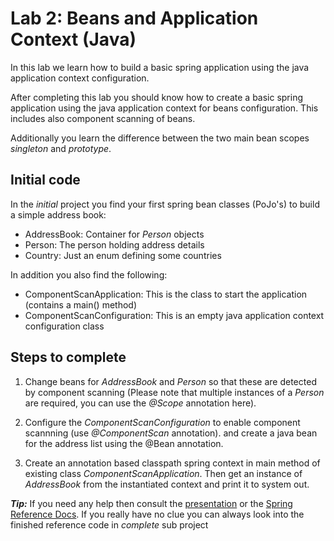 # Lab 2: Beans and Application Context (Java)
In this lab we learn how to build a basic spring application using the java application context configuration.

After completing this lab you should know how to create a basic spring application
using the java application context for beans configuration. This includes also component scanning of beans.

Additionally you learn the difference between the two main bean scopes _singleton_ and _prototype_.

## Initial code

In the _initial_ project you find your first spring bean classes (PoJo's) to build a simple address book:

* AddressBook: Container for _Person_ objects
* Person: The person holding address details
* Country: Just an enum defining some countries

In addition you also find the following:

* ComponentScanApplication: This is the class to start the application (contains a main() method)
* ComponentScanConfiguration: This is an empty java application context configuration class
 
## Steps to complete

1. Change beans for _AddressBook_ and _Person_ so that these are detected by component scanning
(Please note that multiple instances of a _Person_ are required, you can use the _@Scope_ annotation here).

2. Configure the _ComponentScanConfiguration_ to enable component scannning (use _@ComponentScan_ annotation).
and create a java bean for the address list using the @Bean annotation.

3. Create an annotation based classpath spring context in main method of existing class _ComponentScanApplication_. Then
get an instance of _AddressBook_ from the instantiated context and print it to system out. 


***Tip:***
If you need any help then consult the [presentation](https://andifalk.github.io/spring-basics-training/presentation/index.html) 
or the [Spring Reference Docs](https://docs.spring.io/spring/docs/current/spring-framework-reference/core.html#beans-classpath-scanning). 
If you really have no clue you can always look into the finished reference code in _complete_ sub project

